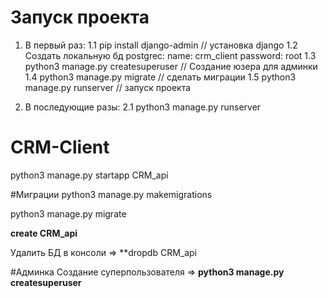 # Запуск проекта
1.  В первый раз:
1.1 pip install django-admin // установка django
1.2 Создать локальную бд postgrec: name: crm_client password: root
1.3 python3 manage.py createsuperuser // Создание юзера для админки
1.4 python3 manage.py migrate // сделать миграции
1.5 python3 manage.py runserver // запуск проекта

2. В последующие разы:
2.1 python3 manage.py runserver

# CRM-Client
python3 manage.py startapp CRM_api

#Миграции
python3 manage.py makemigrations

python3 manage.py migrate

**create CRM_api**

Удалить БД в консоли => **dropdb CRM_api

#Админка
Создание суперпользователя => **python3 manage.py createsuperuser**
